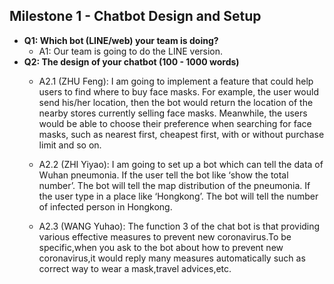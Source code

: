 ## Milestone 1 - Chatbot Design and Setup
- **Q1: Which bot (LINE/web) your team is doing?**
    - A1: Our team is going to do the LINE version.
- **Q2: The design of your chatbot (100 - 1000 words)**
    - A2.1 (ZHU Feng):
    I am going to implement a feature that could help users to find where to buy face masks. For example, the user would send his/her location, then the bot would return the location of the nearby stores currently selling face masks. Meanwhile, the users would be able to choose their preference when searching for face masks, such as nearest first, cheapest first, with or without purchase limit and so on. 
    
    - A2.2 (ZHI Yiyao):
    I am going to set up a bot which can tell the data of Wuhan pneumonia. If the user tell the bot like ‘show the total number’. The bot will tell the map distribution of the pneumonia. If the user type in a place like ‘Hongkong’. The bot will tell the number of infected person in Hongkong. 
    
    - A2.3 (WANG Yuhao):
    The function 3 of the chat bot is that providing various effective measures to prevent new coronavirus.To be specific,when you ask to the bot about how to prevent new coronavirus,it would reply many measures automatically such as correct way to wear a mask,travel advices,etc.
    
    
